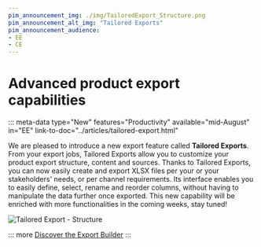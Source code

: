 ```yaml
---
pim_announcement_img: ./img/TailoredExport_Structure.png
pim_announcement_alt_img: "Tailored Exports"
pim_announcement_audience:
- EE
- CE
---
```


# Advanced product export capabilities
::: meta-data type="New" features="Productivity" available="mid-August" in="EE" link-to-doc="../articles/tailored-export.html"

We are pleased to introduce a new export feature called **Tailored Exports**. From your export jobs, Tailored Exports allow you to customize your product export structure, content and sources. Thanks to Tailored Exports, you can now easily create and export XLSX files per your or your stakeholders' needs, or per channel requirements. Its interface enables you to easily define, select, rename and reorder columns, without having to manipulate the data further once exported. This new capability will be enriched with more functionalities in the coming weeks, stay tuned!

![Tailored Export - Structure](../img/TailoredExport_Structure.png)

::: more
[Discover the Export Builder](../articles/product-export-builder.html.html)
:::
